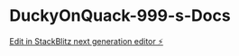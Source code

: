 # DuckyOnQuack-999-s-Docs

[Edit in StackBlitz next generation editor ⚡️](https://stackblitz.com/~/github.com/DuckyOnQuack-999/DuckyOnQuack-999-s-Docs)